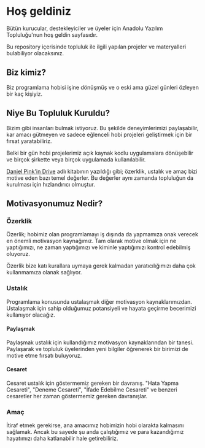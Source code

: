 # Hoş geldiniz

Bütün kurucular, destekleyiciler ve üyeler için Anadolu Yazılım Topluluğu'nun hoş geldin sayfasıdır.

Bu repository içerisinde topluluk ile ilgili yapılan projeler ve materyalleri bulabiliyor olacaksınız.

## Biz kimiz?

Biz programlama hobisi işine dönüşmüş ve o eski ama güzel günleri özleyen bir kaç kişiyiz.

## Niye Bu Topluluk Kuruldu?

Bizim gibi insanları bulmak istiyoruz. Bu şekilde deneyimlerimizi paylaşabilir, kar amacı gütmeyen ve sadece eğlenceli hobi projeleri geliştirmek için bir fırsat yaratabiliriz.

Belki bir gün hobi projelerimiz açık kaynak kodlu uygulamalara dönüşebilir ve birçok şirkette veya birçok uygulamada kullanılabilir.

[Daniel Pink'in Drive](https://www.youtube.com/watch?v=rrkrvAUbU9Y) adlı kitabının yazıldığı gibi; özerklik, ustalık ve amaç bizi motive eden bazı temel değerler. Bu değerler aynı zamanda topluluğun da kurulması için hızlandırıcı olmuştur.

## Motivasyonumuz Nedir?

### Özerklik

Özerlik; hobimiz olan programlamayı iş dışında da yapmamıza onak verecek en önemli motivasyon kaynağımız. Tam olarak motive olmak için ne yaptığımızı, ne zaman yaptığımızı ve kiminle yaptığımızı kontrol edebilmiş oluyoruz.

Özerlik bize katı kurallara uymaya gerek kalmadan yaratıcılığımızı daha çok kullanmamıza olanak sağlıyor.

### Ustalık

Programlama konusunda ustalaşmak diğer motivasyon kaynaklarımızdan. Ustalaşmak için sahip olduğumuz potansiyeli ve hayata geçirme becerimizi kullanıyor olacağız.

#### Paylaşmak

Paylaşmak ustalık için kullandığımız motivasyon kaynaklarından bir tanesi. Paylaşarak ve topluluk üyelerinden yeni bilgiler öğrenerek bir birimizi de motive etme fırsatı buluyoruz.

#### Cesaret

Cesaret ustalık için göstermemiz gereken bir davranış. "Hata Yapma Cesareti", "Deneme Cesareti", "İfade Edebilme Cesareti" ve benzeri cesaretler her zaman göstermemiz gereken davranışlar.

### Amaç

İtiraf etmek gerekirse, ana amacımız hobimizin hobi olarakta kalmasını sağlamak. Ancak bu sayede şu anda çalıştığımız ve para kazandığımız hayatımızı daha katlanabilir hale getirebiliriz.
